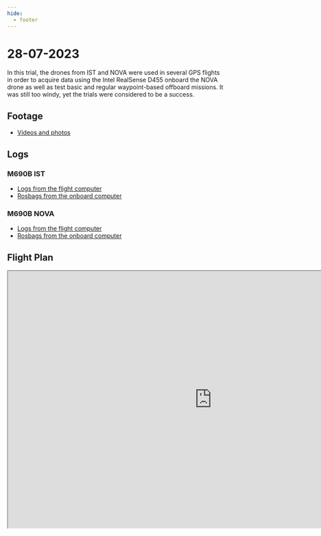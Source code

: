 ```yaml
---
hide:
  - footer
---
```


# 28-07-2023

In this trial, the drones from IST and NOVA were used in several GPS flights in order to acquire data using the Intel RealSense D455 onboard the NOVA drone as well as test basic and regular waypoint-based offboard missions. It was still too windy, yet the trials were considered to be a success.

## Footage

- [Videos and photos](https://unlpt-my.sharepoint.com/:f:/g/personal/bj_guerreiro_fct_unl_pt/Eib023gNLKdKgr6Ypjhl5kwB1zzqnTKDJHlxiM9M1Vz3sQ?e=dvIhYJ)

## Logs

### M690B IST

- [Logs from the flight computer](https://unlpt-my.sharepoint.com/:f:/g/personal/bj_guerreiro_fct_unl_pt/EnIH3RX0CjdKk6utZW94fF4BgDxp0RwWko4Fu6Y3rHozMA?e=cMCZGI)
- [Rosbags from the onboard computer](hhttps://unlpt-my.sharepoint.com/:f:/g/personal/bj_guerreiro_fct_unl_pt/EtrJEPInKrpJtxoJxidxgncBLYI_SPuT6pD5YnF2UtC9Sw?e=Dm3F00)

### M690B NOVA

- [Logs from the flight computer](https://unlpt-my.sharepoint.com/:f:/g/personal/bj_guerreiro_fct_unl_pt/EoblhfNKIN9PvrV27RPuadgBMN2YaXyUvX9gWmIXbPWuZQ?e=RpMNvU)
- [Rosbags from the onboard computer](https://unlpt-my.sharepoint.com/:f:/g/personal/bj_guerreiro_fct_unl_pt/EuCyoQ5h7A1FhWacrF7b30MBa0uSqeWAnPI16NF1Iug_IQ?e=tqV82u)

## Flight Plan

<iframe width="950" height="600" src="https://docs.google.com/spreadsheets/d/19XsCSdNQliEg5CrmUnRI17RPDtaSoh9xUPWaOAfojTE/edit?rm=minimal"></iframe>

<script src='https://cdn.jsdelivr.net/gh/eddymens/markdown-external-link-script@v2.0.0/main.min.js'></script>